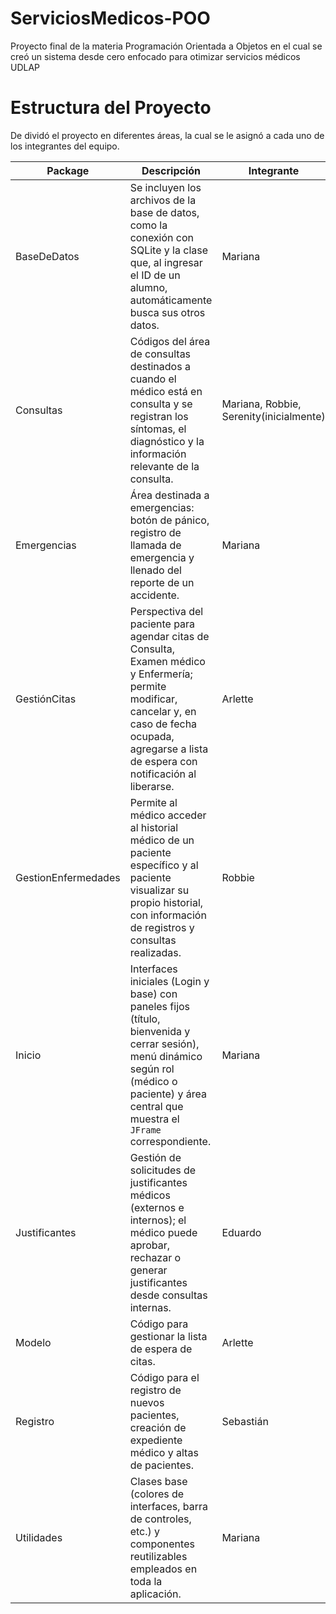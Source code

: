 # ServiciosMedicos-POO
Proyecto final de la materia Programación Orientada a Objetos en el cual se creó un sistema desde cero enfocado para otimizar servicios médicos UDLAP


# Estructura del Proyecto
  De dividó el proyecto en diferentes áreas, la cual se le asignó a cada uno de los integrantes del equipo.
  
| Package               | Descripción                                                                                                                                                                                               | Integrante |
| --------------------- | ----------------------------------------------------------------------------------------------------------------------------------------------------------------------------------------------------------- | ---------- |
| BaseDeDatos           | Se incluyen los archivos de la base de datos, como la conexión con SQLite y la clase que, al ingresar el ID de un alumno, automáticamente busca sus otros datos.                                       | Mariana    |
| Consultas             | Códigos del área de consultas destinados a cuando el médico está en consulta y se registran los síntomas, el diagnóstico y la información relevante de la consulta.                                      | Mariana, Robbie, Serenity(inicialmente)           |
| Emergencias           | Área destinada a emergencias: botón de pánico, registro de llamada de emergencia y llenado del reporte de un accidente.                                                                                   | Mariana    |
| GestiónCitas          | Perspectiva del paciente para agendar citas de Consulta, Examen médico y Enfermería; permite modificar, cancelar y, en caso de fecha ocupada, agregarse a lista de espera con notificación al liberarse. | Arlette    |
| GestionEnfermedades   | Permite al médico acceder al historial médico de un paciente específico y al paciente visualizar su propio historial, con información de registros y consultas realizadas.                               | Robbie     |
| Inicio                | Interfaces iniciales (Login y base) con paneles fijos (título, bienvenida y cerrar sesión), menú dinámico según rol (médico o paciente) y área central que muestra el `JFrame` correspondiente.           | Mariana    |
| Justificantes         | Gestión de solicitudes de justificantes médicos (externos e internos); el médico puede aprobar, rechazar o generar justificantes desde consultas internas.                                             | Eduardo    |
| Modelo                | Código para gestionar la lista de espera de citas.                                                                                                                                                         | Arlette    |
| Registro              | Código para el registro de nuevos pacientes, creación de expediente médico y altas de pacientes.                                                                                                           | Sebastián  |
| Utilidades            | Clases base (colores de interfaces, barra de controles, etc.) y componentes reutilizables empleados en toda la aplicación.                                                                               | Mariana    |

